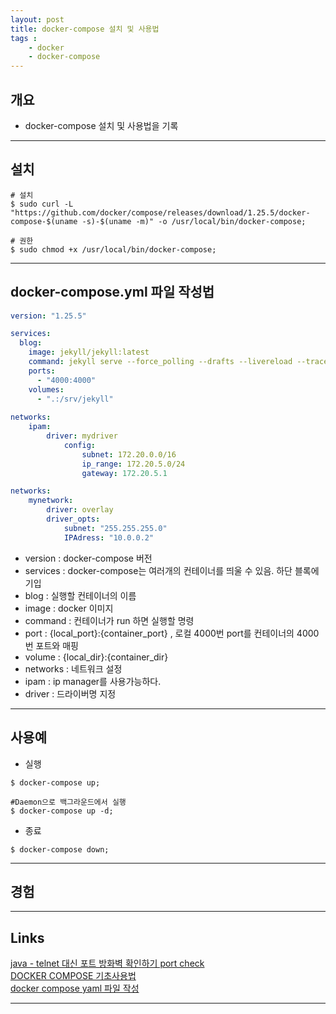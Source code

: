 ```yaml
---
layout: post
title: docker-compose 설치 및 사용법
tags :
    - docker
    - docker-compose
---
```


## 개요
* docker-compose 설치 및 사용법을 기록 

---

## 설치

```shell
# 설치
$ sudo curl -L "https://github.com/docker/compose/releases/download/1.25.5/docker-compose-$(uname -s)-$(uname -m)" -o /usr/local/bin/docker-compose;

# 권한
$ sudo chmod +x /usr/local/bin/docker-compose;
```

---

## docker-compose.yml 파일 작성법

```yml
version: "1.25.5"

services:
  blog:
    image: jekyll/jekyll:latest
    command: jekyll serve --force_polling --drafts --livereload --trace
    ports:
      - "4000:4000"
    volumes:
	  - ".:/srv/jekyll"
	  
networks: 
	ipam: 
		driver: mydriver 
			config: 
				subnet: 172.20.0.0/16 
				ip_range: 172.20.5.0/24 
				gateway: 172.20.5.1

networks: 
	mynetwork: 
		driver: overlay 
		driver_opts: 
			subnet: "255.255.255.0" 
			IPAdress: "10.0.0.2"

```

- version : docker-compose 버전
- services : docker-compose는 여러개의 컨테이너를 띄울 수 있음. 하단 블록에 기입
- blog : 실행할 컨테이너의 이름
- image : docker 이미지
- command : 컨테이너가 run 하면 실행할 명령
- port : {local_port}:{container_port} , 로컬 4000번 port를 컨테이너의 4000번 포트와 매핑
- volume : {local_dir}:{container_dir}
- networks : 네트워크 설정
- ipam : ip manager를 사용가능하다.
- driver : 드라이버명 지정

---

## 사용예

* 실행

```shell
$ docker-compose up;

#Daemon으로 백그라운드에서 실행
$ docker-compose up -d;
```

* 종료

```shell
$ docker-compose down;
```

---

## 경험

---

## Links
[java - telnet 대신 포트 방화벽 확인하기 port check](https://goni9071.tistory.com/m/78)<br>
[DOCKER COMPOSE 기초사용법](https://seulcode.tistory.com/238)<br>
[docker compose yaml 파일 작성](https://hoony-gunputer.tistory.com/entry/docker-compose-yaml-%ED%8C%8C%EC%9D%BC-%EC%9E%91%EC%84%B1)<br>

---